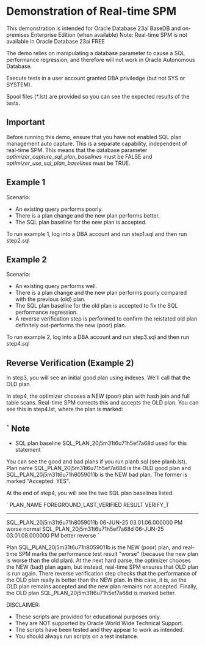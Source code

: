# Demonstration of Real-time SPM

This demonstration is intended for Oracle Database 23ai BaseDB and on-premises Enterprise Edition (when available)
Note: Real-time SPM is not available in Oracle Database 23ai FREE

The demo relies on manipulating a database parameter to cause a SQL performance regression, and therefore 
will not work in Oracle Autonomous Database.

Execute tests in a user account granted DBA priviledge (but not SYS or SYSTEM). 

Spool files (*.lst) are provided so you can see the expected results of the tests.

## Important

Before running this demo, ensure that you have not enabled SQL plan management auto capture. This is a separate capability, independent of real-time SPM. This means that the database parameter *optimizer_capture_sql_plan_baselines* must be FALSE and *optimizer_use_sql_plan_baselines* must be TRUE.

## Example 1

Scenario:

- An existing query performs poorly. 
- There is a plan change and the new plan performs better. 
- The SQL plan baseline for the new plan is accepted.

To run example 1, log into a DBA account and run step1.sql and then run step2.sql

## Example 2

Scenario:

- An existing query performs well. 
- There is a plan change and the new plan performs poorly compared with the previous (old) plan. 
- The SQL plan baseline for the old plan is accepted to fix the SQL performance regression.
- A reverse verification step is performed to confirm the reistated old plan definitely out-performs the new (poor) plan.

To run example 2, log into a DBA account and run step3.sql and then run step4.sql

## Reverse Verification (Example 2)

In step3, you will see an initial good plan using indexes. We'll call that the OLD plan.

In step4, the optimizer chooses a NEW (poor) plan with hash join and full table scans. Real-time SPM corrects this and accepts the OLD plan. You can see this in step4.lst, where the plan is marked:

`
Note
-----
   - SQL plan baseline SQL_PLAN_20j5m31t6u71h5ef7a68d used for this statement
`

You can see the good and bad plans if you run planb.sql (see planb.lst). Plan name SQL_PLAN_20j5m31t6u71h5ef7a68d is the OLD good plan and SQL_PLAN_20j5m31t6u71h8059011b is the NEW bad plan. The former is marked "Accepted: YES".  

At the end of step4, you will see the two SQL plan baselines listed.

`
PLAN_NAME                                FOREGROUND_LAST_VERIFIED      RESULT   VERIFY_T
---------------------------------------- ----------------------------- -------- --------
SQL_PLAN_20j5m31t6u71h8059011b           06-JUN-25 03.01.06.000000 PM  worse    normal
SQL_PLAN_20j5m31t6u71h5ef7a68d           06-JUN-25 03.01.08.000000 PM  better   reverse
`

Plan SQL_PLAN_20j5m31t6u71h8059011b is the NEW (poor) plan, and real-time SPM marks the performance test result "worse" (because the new plan is worse than the old plan). At the next hard parse, the optimizer chooses the NEW (bad) plan again, but instead, real-time SPM ensures that OLD plan is run again. There reverse verification step checks that the performance of the OLD plan really is better than the NEW plan. In this case, it is, so the OLD plan remains accepted and the new plan remains not accepted. Finally, the OLD plan SQL_PLAN_20j5m31t6u71h5ef7a68d is marked better.

DISCLAIMER:
- These scripts are provided for educational purposes only.
- They are NOT supported by Oracle World Wide Technical Support.
- The scripts have been tested and they appear to work as intended.
- You should always run scripts on a test instance.
